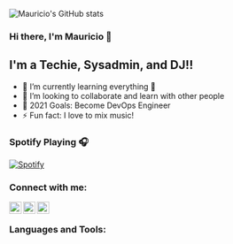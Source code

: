 
![Mauricio's GitHub stats](https://github-readme-stats.vercel.app/api?username=Sniperhorus&theme=dark&show_icons=true)
### Hi there, I'm Mauricio  👋

## I'm a Techie, Sysadmin, and DJ!!

- 🌱 I’m currently learning everything 🤣
- 👯 I’m looking to collaborate and learn with other people
- 🥅 2021 Goals: Become DevOps Engineer
- ⚡ Fun fact: I love to mix music!

### Spotify Playing 🎧

[![Spotify](https://spotify-github-readme.vercel.app/api/spotify)](https://open.spotify.com/playlist/37i9dQZF1DWSf2RDTDayIx)

### Connect with me:

[<img align="left" alt="codeSTACKr | Twitter" width="22px" src="https://cdn.jsdelivr.net/npm/simple-icons@v3/icons/twitter.svg" />][twitter]
[<img align="left" alt="codeSTACKr | LinkedIn" width="22px" src="https://cdn.jsdelivr.net/npm/simple-icons@v3/icons/linkedin.svg" />][linkedin]
[<img align="left" alt="codeSTACKr | Instagram" width="22px" src="https://cdn.jsdelivr.net/npm/simple-icons@v3/icons/instagram.svg" />][instagram]

<br />

### Languages and Tools:

<br />
<br />



[twitter]: https://twitter.com/icmau21
[instagram]: https://www.instagram.com/ibarriamauricio/
[linkedin]: https://www.linkedin.com/in/mauricio-carrillo-ibarria/

